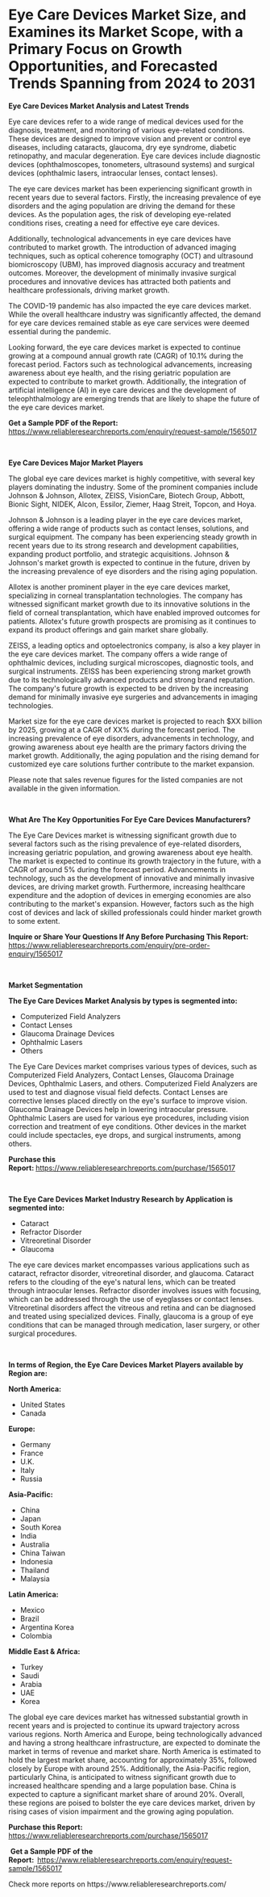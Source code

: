 <p><h1>Eye Care Devices Market Size, and Examines its Market Scope, with a Primary Focus on Growth Opportunities, and Forecasted Trends Spanning from 2024 to 2031</h1></p><p><strong>Eye Care Devices Market Analysis and Latest Trends</strong></p>
<p><p>Eye care devices refer to a wide range of medical devices used for the diagnosis, treatment, and monitoring of various eye-related conditions. These devices are designed to improve vision and prevent or control eye diseases, including cataracts, glaucoma, dry eye syndrome, diabetic retinopathy, and macular degeneration. Eye care devices include diagnostic devices (ophthalmoscopes, tonometers, ultrasound systems) and surgical devices (ophthalmic lasers, intraocular lenses, contact lenses).</p><p>The eye care devices market has been experiencing significant growth in recent years due to several factors. Firstly, the increasing prevalence of eye disorders and the aging population are driving the demand for these devices. As the population ages, the risk of developing eye-related conditions rises, creating a need for effective eye care devices.</p><p>Additionally, technological advancements in eye care devices have contributed to market growth. The introduction of advanced imaging techniques, such as optical coherence tomography (OCT) and ultrasound biomicroscopy (UBM), has improved diagnosis accuracy and treatment outcomes. Moreover, the development of minimally invasive surgical procedures and innovative devices has attracted both patients and healthcare professionals, driving market growth.</p><p>The COVID-19 pandemic has also impacted the eye care devices market. While the overall healthcare industry was significantly affected, the demand for eye care devices remained stable as eye care services were deemed essential during the pandemic.</p><p>Looking forward, the eye care devices market is expected to continue growing at a compound annual growth rate (CAGR) of 10.1% during the forecast period. Factors such as technological advancements, increasing awareness about eye health, and the rising geriatric population are expected to contribute to market growth. Additionally, the integration of artificial intelligence (AI) in eye care devices and the development of teleophthalmology are emerging trends that are likely to shape the future of the eye care devices market.</p></p>
<p><strong>Get a Sample PDF of the Report:&nbsp;</strong> <a href="https://www.reliableresearchreports.com/enquiry/request-sample/1565017">https://www.reliableresearchreports.com/enquiry/request-sample/1565017</a></p>
<p>&nbsp;</p>
<p><strong>Eye Care Devices Major Market Players</strong></p>
<p><p>The global eye care devices market is highly competitive, with several key players dominating the industry. Some of the prominent companies include Johnson & Johnson, Allotex, ZEISS, VisionCare, Biotech Group, Abbott, Bionic Sight, NIDEK, Alcon, Essilor, Ziemer, Haag Streit, Topcon, and Hoya.</p><p>Johnson & Johnson is a leading player in the eye care devices market, offering a wide range of products such as contact lenses, solutions, and surgical equipment. The company has been experiencing steady growth in recent years due to its strong research and development capabilities, expanding product portfolio, and strategic acquisitions. Johnson & Johnson's market growth is expected to continue in the future, driven by the increasing prevalence of eye disorders and the rising aging population.</p><p>Allotex is another prominent player in the eye care devices market, specializing in corneal transplantation technologies. The company has witnessed significant market growth due to its innovative solutions in the field of corneal transplantation, which have enabled improved outcomes for patients. Allotex's future growth prospects are promising as it continues to expand its product offerings and gain market share globally.</p><p>ZEISS, a leading optics and optoelectronics company, is also a key player in the eye care devices market. The company offers a wide range of ophthalmic devices, including surgical microscopes, diagnostic tools, and surgical instruments. ZEISS has been experiencing strong market growth due to its technologically advanced products and strong brand reputation. The company's future growth is expected to be driven by the increasing demand for minimally invasive eye surgeries and advancements in imaging technologies.</p><p>Market size for the eye care devices market is projected to reach $XX billion by 2025, growing at a CAGR of XX% during the forecast period. The increasing prevalence of eye disorders, advancements in technology, and growing awareness about eye health are the primary factors driving the market growth. Additionally, the aging population and the rising demand for customized eye care solutions further contribute to the market expansion.</p><p>Please note that sales revenue figures for the listed companies are not available in the given information.</p></p>
<p>&nbsp;</p>
<p><strong>What Are The Key Opportunities For Eye Care Devices Manufacturers?</strong></p>
<p><p>The Eye Care Devices market is witnessing significant growth due to several factors such as the rising prevalence of eye-related disorders, increasing geriatric population, and growing awareness about eye health. The market is expected to continue its growth trajectory in the future, with a CAGR of around 5% during the forecast period. Advancements in technology, such as the development of innovative and minimally invasive devices, are driving market growth. Furthermore, increasing healthcare expenditure and the adoption of devices in emerging economies are also contributing to the market's expansion. However, factors such as the high cost of devices and lack of skilled professionals could hinder market growth to some extent.</p></p>
<p><strong>Inquire or Share Your Questions If Any Before Purchasing This Report:</strong> <a href="https://www.reliableresearchreports.com/enquiry/pre-order-enquiry/1565017">https://www.reliableresearchreports.com/enquiry/pre-order-enquiry/1565017</a></p>
<p>&nbsp;</p>
<p><strong>Market Segmentation</strong></p>
<p><strong>The Eye Care Devices Market Analysis by types is segmented into:</strong></p>
<p><ul><li>Computerized Field Analyzers</li><li>Contact Lenses</li><li>Glaucoma Drainage Devices</li><li>Ophthalmic Lasers</li><li>Others</li></ul></p>
<p><p>The Eye Care Devices market comprises various types of devices, such as Computerized Field Analyzers, Contact Lenses, Glaucoma Drainage Devices, Ophthalmic Lasers, and others. Computerized Field Analyzers are used to test and diagnose visual field defects. Contact Lenses are corrective lenses placed directly on the eye's surface to improve vision. Glaucoma Drainage Devices help in lowering intraocular pressure. Ophthalmic Lasers are used for various eye procedures, including vision correction and treatment of eye conditions. Other devices in the market could include spectacles, eye drops, and surgical instruments, among others.</p></p>
<p><strong>Purchase this Report:&nbsp;</strong><a href="https://www.reliableresearchreports.com/purchase/1565017">https://www.reliableresearchreports.com/purchase/1565017</a></p>
<p>&nbsp;</p>
<p><strong>The Eye Care Devices Market Industry Research by Application is segmented into:</strong></p>
<p><ul><li>Cataract</li><li>Refractor Disorder</li><li>Vitreoretinal Disorder</li><li>Glaucoma</li></ul></p>
<p><p>The eye care devices market encompasses various applications such as cataract, refractor disorder, vitreoretinal disorder, and glaucoma. Cataract refers to the clouding of the eye's natural lens, which can be treated through intraocular lenses. Refractor disorder involves issues with focusing, which can be addressed through the use of eyeglasses or contact lenses. Vitreoretinal disorders affect the vitreous and retina and can be diagnosed and treated using specialized devices. Finally, glaucoma is a group of eye conditions that can be managed through medication, laser surgery, or other surgical procedures.</p></p>
<p>&nbsp;</p>
<p><strong>In terms of Region, the Eye Care Devices Market Players available by Region are:</strong></p>
<p>
    <p> <strong> North America: </strong>
        <ul>
            <li>United States</li>
            <li>Canada</li>
        </ul>
        </p> 
    <p> <strong> Europe: </strong>
        <ul>
            <li>Germany</li>
            <li>France</li>
            <li>U.K.</li>
            <li>Italy</li>
            <li>Russia</li>
        </ul>
        </p> 
    <p> <strong> Asia-Pacific: </strong>
        <ul>
            <li>China</li>
            <li>Japan</li>
            <li>South Korea</li>
            <li>India</li>
            <li>Australia</li>
            <li>China Taiwan</li>
            <li>Indonesia</li>
            <li>Thailand</li>
            <li>Malaysia</li>
        </ul>
        </p> 
    <p> <strong> Latin America: </strong>
        <ul>
            <li>Mexico</li>
            <li>Brazil</li>
            <li>Argentina Korea</li>
            <li>Colombia</li>
        </ul>
        </p> 
    <p> <strong> Middle East & Africa: </strong>
        <ul>
            <li>Turkey</li>
            <li>Saudi</li>
            <li>Arabia</li>
            <li>UAE</li>
            <li>Korea</li>
        </ul>
    </p>
    </p>
<p><p>The global eye care devices market has witnessed substantial growth in recent years and is projected to continue its upward trajectory across various regions. North America and Europe, being technologically advanced and having a strong healthcare infrastructure, are expected to dominate the market in terms of revenue and market share. North America is estimated to hold the largest market share, accounting for approximately 35%, followed closely by Europe with around 25%. Additionally, the Asia-Pacific region, particularly China, is anticipated to witness significant growth due to increased healthcare spending and a large population base. China is expected to capture a significant market share of around 20%. Overall, these regions are poised to bolster the eye care devices market, driven by rising cases of vision impairment and the growing aging population.</p></p>
<p><strong>Purchase this Report: </strong><a href="https://www.reliableresearchreports.com/purchase/1565017">https://www.reliableresearchreports.com/purchase/1565017</a></p>
<p>&nbsp;<strong>Get a Sample PDF of the Report:&nbsp;&nbsp;</strong><a href="https://www.reliableresearchreports.com/enquiry/request-sample/1565017">https://www.reliableresearchreports.com/enquiry/request-sample/1565017</a></p>
<p><strong></strong></p>
<p>Check more reports on https://www.reliableresearchreports.com/</p>